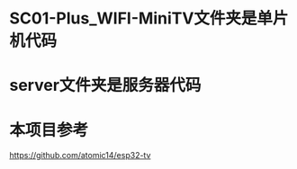 # SC01-Plus_WIFI-MiniTV文件夹是单片机代码

# server文件夹是服务器代码

# 本项目参考

https://github.com/atomic14/esp32-tv


